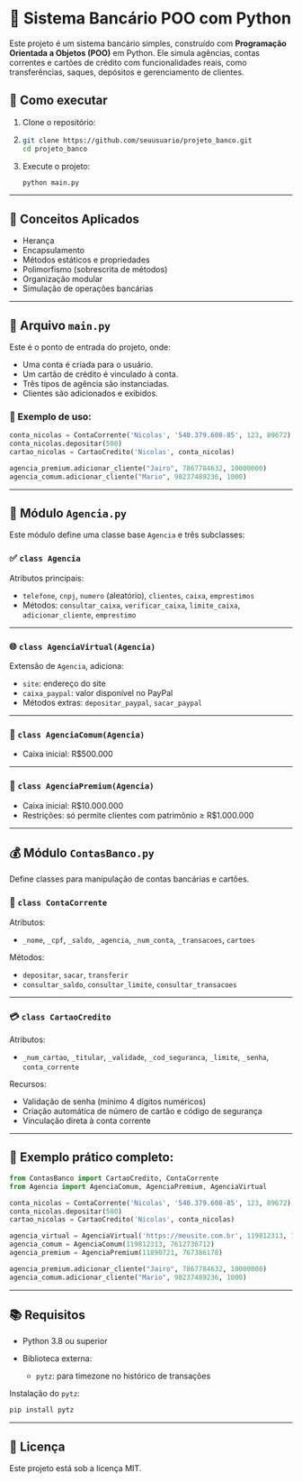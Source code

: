 # 💼 Sistema Bancário POO com Python

Este projeto é um sistema bancário simples, construído com **Programação Orientada a Objetos (POO)** em Python. Ele simula agências, contas correntes e cartões de crédito com funcionalidades reais, como transferências, saques, depósitos e gerenciamento de clientes.

## 🚀 Como executar

1. Clone o repositório:
2. 
   ```bash
   git clone https://github.com/seuusuario/projeto_banco.git
   cd projeto_banco
   ````

3. Execute o projeto:

   ```bash
   python main.py
   ```

---

## 🧠 Conceitos Aplicados

* Herança
* Encapsulamento
* Métodos estáticos e propriedades
* Polimorfismo (sobrescrita de métodos)
* Organização modular
* Simulação de operações bancárias

---

## 📝 Arquivo `main.py`

Este é o ponto de entrada do projeto, onde:

* Uma conta é criada para o usuário.
* Um cartão de crédito é vinculado à conta.
* Três tipos de agência são instanciadas.
* Clientes são adicionados e exibidos.

### 🔁 Exemplo de uso:

```python
conta_nicolas = ContaCorrente('Nicolas', '540.379.608-85', 123, 89672)
conta_nicolas.depositar(500)
cartao_nicolas = CartaoCredito('Nicolas', conta_nicolas)

agencia_premium.adicionar_cliente("Jairo", 7867784632, 10000000)
agencia_comum.adicionar_cliente("Mario", 98237489236, 1000)
```

---

## 🏦 Módulo `Agencia.py`

Este módulo define uma classe base `Agencia` e três subclasses:

### ✅ `class Agencia`

Atributos principais:

* `telefone`, `cnpj`, `numero` (aleatório), `clientes`, `caixa`, `emprestimos`
* Métodos: `consultar_caixa`, `verificar_caixa`, `limite_caixa`, `adicionar_cliente`, `emprestimo`

---

### 🌐 `class AgenciaVirtual(Agencia)`

Extensão de `Agencia`, adiciona:

* `site`: endereço do site
* `caixa_paypal`: valor disponível no PayPal
* Métodos extras: `depositar_paypal`, `sacar_paypal`

---

### 🏢 `class AgenciaComum(Agencia)`

* Caixa inicial: R\$500.000

---

### 💎 `class AgenciaPremium(Agencia)`

* Caixa inicial: R\$10.000.000
* Restrições: só permite clientes com patrimônio ≥ R\$1.000.000

---

## 💰 Módulo `ContasBanco.py`

Define classes para manipulação de contas bancárias e cartões.

### 🧾 `class ContaCorrente`

Atributos:

* `_nome`, `_cpf`, `_saldo`, `_agencia`, `_num_conta`, `_transacoes`, `cartoes`

Métodos:

* `depositar`, `sacar`, `transferir`
* `consultar_saldo`, `consultar_limite`, `consultar_transacoes`

---

### 💳 `class CartaoCredito`

Atributos:

* `_num_cartao`, `_titular`, `_validade`, `_cod_seguranca`, `_limite`, `_senha`, `conta_corrente`

Recursos:

* Validação de senha (mínimo 4 dígitos numéricos)
* Criação automática de número de cartão e código de segurança
* Vinculação direta à conta corrente

---

## 📌 Exemplo prático completo:

```python
from ContasBanco import CartaoCredito, ContaCorrente
from Agencia import AgenciaComum, AgenciaPremium, AgenciaVirtual 

conta_nicolas = ContaCorrente('Nicolas', '540.379.608-85', 123, 89672)
conta_nicolas.depositar(500)
cartao_nicolas = CartaoCredito('Nicolas', conta_nicolas)

agencia_virtual = AgenciaVirtual('https://meusite.com.br', 119812313, 7612736712)
agencia_comum = AgenciaComum(119812313, 7612736712)
agencia_premium = AgenciaPremium(11890721, 767386178)

agencia_premium.adicionar_cliente("Jairo", 7867784632, 10000000)
agencia_comum.adicionar_cliente("Mario", 98237489236, 1000)
```

---

## 📚 Requisitos

* Python 3.8 ou superior
* Biblioteca externa:

  * `pytz`: para timezone no histórico de transações

Instalação do `pytz`:

```bash
pip install pytz
```

---

## 📄 Licença

Este projeto está sob a licença MIT.

